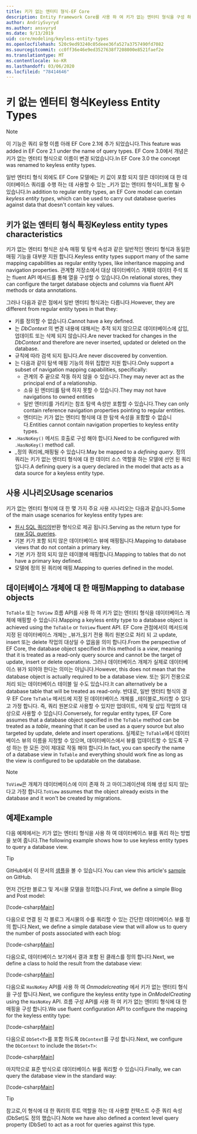 ```yaml
---
title: 키가 없는 엔터티 형식-EF Core
description: Entity Framework Core를 사용 하 여 키가 없는 엔터티 형식을 구성 하는 방법
author: AndriySvyryd
ms.author: ansvyryd
ms.date: 9/13/2019
uid: core/modeling/keyless-entity-types
ms.openlocfilehash: 520c9ed93240c05deee36fa527a3757490fd7082
ms.sourcegitcommit: cc0ff36e46e9ed3527638f7208000e8521faef2e
ms.translationtype: MT
ms.contentlocale: ko-KR
ms.lasthandoff: 03/06/2020
ms.locfileid: "78414646"
---
```

# <a name="keyless-entity-types"></a><span data-ttu-id="d5c79-103">키 없는 엔터티 형식</span><span class="sxs-lookup"><span data-stu-id="d5c79-103">Keyless Entity Types</span></span>

> [!NOTE]
> <span data-ttu-id="d5c79-104">이 기능은 쿼리 유형 이름 아래 EF Core 2.1에 추가 되었습니다.</span><span class="sxs-lookup"><span data-stu-id="d5c79-104">This feature was added in EF Core 2.1 under the name of query types.</span></span> <span data-ttu-id="d5c79-105">EF Core 3.0에서 개념은 키가 없는 엔터티 형식으로 이름이 변경 되었습니다.</span><span class="sxs-lookup"><span data-stu-id="d5c79-105">In EF Core 3.0 the concept was renamed to keyless entity types.</span></span>

<span data-ttu-id="d5c79-106">일반 엔터티 형식 외에도 EF Core 모델에는 키 값이 포함 되지 않은 데이터에 대 한 데이터베이스 쿼리를 수행 하는 데 사용할 수 있는 _키가 없는 엔터티 형식이_포함 될 수 있습니다.</span><span class="sxs-lookup"><span data-stu-id="d5c79-106">In addition to regular entity types, an EF Core model can contain _keyless entity types_, which can be used to carry out database queries against data that doesn't contain key values.</span></span>

## <a name="keyless-entity-types-characteristics"></a><span data-ttu-id="d5c79-107">키가 없는 엔터티 형식 특징</span><span class="sxs-lookup"><span data-stu-id="d5c79-107">Keyless entity types characteristics</span></span>

<span data-ttu-id="d5c79-108">키가 없는 엔터티 형식은 상속 매핑 및 탐색 속성과 같은 일반적인 엔터티 형식과 동일한 매핑 기능을 대부분 지원 합니다.</span><span class="sxs-lookup"><span data-stu-id="d5c79-108">Keyless entity types support many of the same mapping capabilities as regular entity types, like inheritance mapping and navigation properties.</span></span> <span data-ttu-id="d5c79-109">관계형 저장소에서 대상 데이터베이스 개체와 데이터 주석 또는 fluent API 메서드를 통해 열을 구성할 수 있습니다.</span><span class="sxs-lookup"><span data-stu-id="d5c79-109">On relational stores, they can configure the target database objects and columns via fluent API methods or data annotations.</span></span>

<span data-ttu-id="d5c79-110">그러나 다음과 같은 점에서 일반 엔터티 형식과는 다릅니다.</span><span class="sxs-lookup"><span data-stu-id="d5c79-110">However, they are different from regular entity types in that they:</span></span>

- <span data-ttu-id="d5c79-111">키를 정의할 수 없습니다.</span><span class="sxs-lookup"><span data-stu-id="d5c79-111">Cannot have a key defined.</span></span>
- <span data-ttu-id="d5c79-112">는 _DbContext_ 의 변경 내용에 대해서는 추적 되지 않으므로 데이터베이스에 삽입, 업데이트 또는 삭제 되지 않습니다.</span><span class="sxs-lookup"><span data-stu-id="d5c79-112">Are never tracked for changes in the _DbContext_ and therefore are never inserted, updated or deleted on the database.</span></span>
- <span data-ttu-id="d5c79-113">규칙에 따라 검색 되지 됩니다.</span><span class="sxs-lookup"><span data-stu-id="d5c79-113">Are never discovered by convention.</span></span>
- <span data-ttu-id="d5c79-114">는 다음과 같이 탐색 매핑 기능의 하위 집합만 지원 합니다.</span><span class="sxs-lookup"><span data-stu-id="d5c79-114">Only support a subset of navigation mapping capabilities, specifically:</span></span>
  - <span data-ttu-id="d5c79-115">관계의 주 끝으로 작동 하지 않을 수 있습니다.</span><span class="sxs-lookup"><span data-stu-id="d5c79-115">They may never act as the principal end of a relationship.</span></span>
  - <span data-ttu-id="d5c79-116">소유 된 엔터티를 탐색 하지 못할 수 있습니다.</span><span class="sxs-lookup"><span data-stu-id="d5c79-116">They may not have navigations to owned entities</span></span>
  - <span data-ttu-id="d5c79-117">일반 엔터티를 가리키는 참조 탐색 속성만 포함할 수 있습니다.</span><span class="sxs-lookup"><span data-stu-id="d5c79-117">They can only contain reference navigation properties pointing to regular entities.</span></span>
  - <span data-ttu-id="d5c79-118">엔터티는 키가 없는 엔터티 형식에 대 한 탐색 속성을 포함할 수 없습니다.</span><span class="sxs-lookup"><span data-stu-id="d5c79-118">Entities cannot contain navigation properties to keyless entity types.</span></span>
- <span data-ttu-id="d5c79-119">`.HasNoKey()` 메서드 호출로 구성 해야 합니다.</span><span class="sxs-lookup"><span data-stu-id="d5c79-119">Need to be configured with `.HasNoKey()` method call.</span></span>
- <span data-ttu-id="d5c79-120">_정의 쿼리에_매핑될 수 있습니다.</span><span class="sxs-lookup"><span data-stu-id="d5c79-120">May be mapped to a _defining query_.</span></span> <span data-ttu-id="d5c79-121">정의 쿼리는 키가 없는 엔터티 형식에 대 한 데이터 소스 역할을 하는 모델에 선언 된 쿼리입니다.</span><span class="sxs-lookup"><span data-stu-id="d5c79-121">A defining query is a query declared in the model that acts as a data source for a keyless entity type.</span></span>

## <a name="usage-scenarios"></a><span data-ttu-id="d5c79-122">사용 시나리오</span><span class="sxs-lookup"><span data-stu-id="d5c79-122">Usage scenarios</span></span>

<span data-ttu-id="d5c79-123">키가 없는 엔터티 형식에 대 한 몇 가지 주요 사용 시나리오는 다음과 같습니다.</span><span class="sxs-lookup"><span data-stu-id="d5c79-123">Some of the main usage scenarios for keyless entity types are:</span></span>

- <span data-ttu-id="d5c79-124">[원시 SQL 쿼리의](xref:core/querying/raw-sql)반환 형식으로 제공 됩니다.</span><span class="sxs-lookup"><span data-stu-id="d5c79-124">Serving as the return type for [raw SQL queries](xref:core/querying/raw-sql).</span></span>
- <span data-ttu-id="d5c79-125">기본 키가 포함 되지 않은 데이터베이스 뷰에 매핑됩니다.</span><span class="sxs-lookup"><span data-stu-id="d5c79-125">Mapping to database views that do not contain a primary key.</span></span>
- <span data-ttu-id="d5c79-126">기본 키가 정의 되지 않은 테이블에 매핑합니다.</span><span class="sxs-lookup"><span data-stu-id="d5c79-126">Mapping to tables that do not have a primary key defined.</span></span>
- <span data-ttu-id="d5c79-127">모델에 정의 된 쿼리에 매핑.</span><span class="sxs-lookup"><span data-stu-id="d5c79-127">Mapping to queries defined in the model.</span></span>

## <a name="mapping-to-database-objects"></a><span data-ttu-id="d5c79-128">데이터베이스 개체에 대 한 매핑</span><span class="sxs-lookup"><span data-stu-id="d5c79-128">Mapping to database objects</span></span>

<span data-ttu-id="d5c79-129">`ToTable` 또는 `ToView` 흐름 API를 사용 하 여 키가 없는 엔터티 형식을 데이터베이스 개체에 매핑할 수 있습니다.</span><span class="sxs-lookup"><span data-stu-id="d5c79-129">Mapping a keyless entity type to a database object is achieved using the `ToTable` or `ToView` fluent API.</span></span> <span data-ttu-id="d5c79-130">EF Core 관점에서이 메서드에 지정 된 데이터베이스 개체는 _뷰가_읽기 전용 쿼리 원본으로 처리 되 고 update, insert 또는 delete 작업의 대상일 수 없음을 의미 합니다.</span><span class="sxs-lookup"><span data-stu-id="d5c79-130">From the perspective of EF Core, the database object specified in this method is a _view_, meaning that it is treated as a read-only query source and cannot be the target of update, insert or delete operations.</span></span> <span data-ttu-id="d5c79-131">그러나 데이터베이스 개체가 실제로 데이터베이스 뷰가 되어야 한다는 의미는 아닙니다.</span><span class="sxs-lookup"><span data-stu-id="d5c79-131">However, this does not mean that the database object is actually required to be a database view.</span></span> <span data-ttu-id="d5c79-132">또는 읽기 전용으로 처리 되는 데이터베이스 테이블 일 수도 있습니다.</span><span class="sxs-lookup"><span data-stu-id="d5c79-132">It can alternatively be a database table that will be treated as read-only.</span></span> <span data-ttu-id="d5c79-133">반대로, 일반 엔터티 형식의 경우 EF Core `ToTable` 메서드에 지정 된 데이터베이스 개체를 _테이블로_처리할 수 있다고 가정 합니다. 즉, 쿼리 원본으로 사용할 수 있지만 업데이트, 삭제 및 삽입 작업의 대상으로 사용할 수 있습니다.</span><span class="sxs-lookup"><span data-stu-id="d5c79-133">Conversely, for regular entity types, EF Core assumes that a database object specified in the `ToTable` method can be treated as a _table_, meaning that it can be used as a query source but also targeted by update, delete and insert operations.</span></span> <span data-ttu-id="d5c79-134">실제로는 `ToTable`에서 데이터베이스 뷰의 이름을 지정할 수 있으며, 데이터베이스에서 뷰를 업데이트할 수 있도록 구성 하는 한 모든 것이 제대로 작동 해야 합니다.</span><span class="sxs-lookup"><span data-stu-id="d5c79-134">In fact, you can specify the name of a database view in `ToTable` and everything should work fine as long as the view is configured to be updatable on the database.</span></span>

> [!NOTE]
> <span data-ttu-id="d5c79-135">`ToView`은 개체가 데이터베이스에 이미 존재 하 고 마이그레이션에 의해 생성 되지 않는다고 가정 합니다.</span><span class="sxs-lookup"><span data-stu-id="d5c79-135">`ToView` assumes that the object already exists in the database and it won't be created by migrations.</span></span>

## <a name="example"></a><span data-ttu-id="d5c79-136">예제</span><span class="sxs-lookup"><span data-stu-id="d5c79-136">Example</span></span>

<span data-ttu-id="d5c79-137">다음 예제에서는 키가 없는 엔터티 형식을 사용 하 여 데이터베이스 뷰를 쿼리 하는 방법을 보여 줍니다.</span><span class="sxs-lookup"><span data-stu-id="d5c79-137">The following example shows how to use keyless entity types to query a database view.</span></span>

> [!TIP]
> <span data-ttu-id="d5c79-138">GitHub에서 이 문서의 [샘플](https://github.com/dotnet/EntityFramework.Docs/tree/master/samples/core/KeylessEntityTypes)을 볼 수 있습니다.</span><span class="sxs-lookup"><span data-stu-id="d5c79-138">You can view this article's [sample](https://github.com/dotnet/EntityFramework.Docs/tree/master/samples/core/KeylessEntityTypes) on GitHub.</span></span>

<span data-ttu-id="d5c79-139">먼저 간단한 블로그 및 게시물 모델을 정의합니다.</span><span class="sxs-lookup"><span data-stu-id="d5c79-139">First, we define a simple Blog and Post model:</span></span>

[!code-csharp[Main](../../../samples/core/KeylessEntityTypes/Program.cs#Entities)]

<span data-ttu-id="d5c79-140">다음으로 연결 된 각 블로그 게시물의 수를 쿼리할 수 있는 간단한 데이터베이스 뷰를 정의 합니다.</span><span class="sxs-lookup"><span data-stu-id="d5c79-140">Next, we define a simple database view that will allow us to query the number of posts associated with each blog:</span></span>

[!code-csharp[Main](../../../samples/core/KeylessEntityTypes/Program.cs#View)]

<span data-ttu-id="d5c79-141">다음으로, 데이터베이스 보기에서 결과 포함 된 클래스를 정의 합니다.</span><span class="sxs-lookup"><span data-stu-id="d5c79-141">Next, we define a class to hold the result from the database view:</span></span>

[!code-csharp[Main](../../../samples/core/KeylessEntityTypes/Program.cs#KeylessEntityType)]

<span data-ttu-id="d5c79-142">다음으로 `HasNoKey` API를 사용 하 여 _Onmodelcreating_ 에서 키가 없는 엔터티 형식을 구성 합니다.</span><span class="sxs-lookup"><span data-stu-id="d5c79-142">Next, we configure the keyless entity type in _OnModelCreating_ using the `HasNoKey` API.</span></span>
<span data-ttu-id="d5c79-143">흐름 구성 API를 사용 하 여 키가 없는 엔터티 형식에 대 한 매핑을 구성 합니다.</span><span class="sxs-lookup"><span data-stu-id="d5c79-143">We use fluent configuration API to configure the mapping for the keyless entity type:</span></span>

[!code-csharp[Main](../../../samples/core/KeylessEntityTypes/Program.cs#Configuration)]

<span data-ttu-id="d5c79-144">다음으로 `DbSet<T>`를 포함 하도록 `DbContext`를 구성 합니다.</span><span class="sxs-lookup"><span data-stu-id="d5c79-144">Next, we configure the `DbContext` to include the `DbSet<T>`:</span></span>

[!code-csharp[Main](../../../samples/core/KeylessEntityTypes/Program.cs#DbSet)]

<span data-ttu-id="d5c79-145">마지막으로 표준 방식으로 데이터베이스 뷰를 쿼리할 수 있습니다.</span><span class="sxs-lookup"><span data-stu-id="d5c79-145">Finally, we can query the database view in the standard way:</span></span>

[!code-csharp[Main](../../../samples/core/KeylessEntityTypes/Program.cs#Query)]

> [!TIP]
> <span data-ttu-id="d5c79-146">참고로,이 형식에 대 한 쿼리의 루트 역할을 하는 데 사용할 컨텍스트 수준 쿼리 속성 (DbSet)도 정의 했습니다.</span><span class="sxs-lookup"><span data-stu-id="d5c79-146">Note we have also defined a context level query property (DbSet) to act as a root for queries against this type.</span></span>
